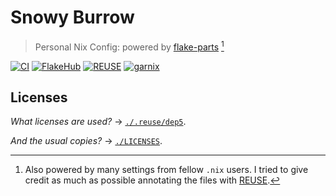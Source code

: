 # Snowy Burrow

> Personal Nix Config: powered by [flake-parts][flake-parts] [^1]

[![CI][CI badge]][CI link]
[![FlakeHub][FlakeHub badge]][FlakeHub link]
[![REUSE][REUSE badge]][REUSE compliance]
[![garnix][garnix badge]][garnix link]

## Licenses

_What licenses are used?_ &rarr; [`./.reuse/dep5`][Project licensing].

_And the usual copies?_ &rarr; [`./LICENSES`][Project licenses].

[flake-parts]: https://flake.parts
[REUSE]: https://reuse.software
[FlakeHub badge]: https://img.shields.io/endpoint?url=https://flakehub.com/f/UnidealisticRaccoon/SnowyBurrow/badge
[FlakeHub link]: https://flakehub.com/flake/UnidealisticRaccoon/SnowyBurrow
[CI badge]: https://github.com/UnidealisticRaccoon/SnowyBurrow/actions/workflows/ci.yaml/badge.svg
[CI link]: https://github.com/UnidealisticRaccoon/SnowyBurrow/actions/workflows/ci.yaml
[REUSE badge]: https://api.reuse.software/badge/github.com/UnidealisticRaccoon/SnowyBurrow
[REUSE compliance]: https://api.reuse.software/info/github.com/UnidealisticRaccoon/SnowyBurrow
[garnix badge]: https://img.shields.io/endpoint.svg?url=https%3A%2F%2Fgarnix.io%2Fapi%2Fbadges%2FUnidealisticRaccoon%2FSnowyBurrow%3Fbranch%3Dmain
[garnix link]: https://garnix.io
[Project licensing]: https://github.com/UnidealisticRaccoon/SnowyBurrow/blob/main/.reuse/dep5
[Project licenses]: https://github.com/UnidealisticRaccoon/SnowyBurrow/tree/main/LICENSES

[^1]: Also powered by many settings from fellow `.nix` users. I tried to give credit as much as possible annotating the files with [REUSE][REUSE].
